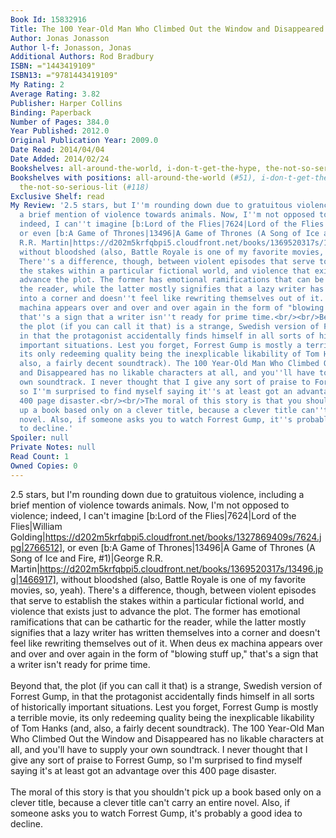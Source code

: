 ```yaml
---
Book Id: 15832916
Title: The 100 Year-Old Man Who Climbed Out the Window and Disappeared
Author: Jonas Jonasson
Author l-f: Jonasson, Jonas
Additional Authors: Rod Bradbury
ISBN: ="1443419109"
ISBN13: ="9781443419109"
My Rating: 2
Average Rating: 3.82
Publisher: Harper Collins
Binding: Paperback
Number of Pages: 384.0
Year Published: 2012.0
Original Publication Year: 2009.0
Date Read: 2014/04/04
Date Added: 2014/02/24
Bookshelves: all-around-the-world, i-don-t-get-the-hype, the-not-so-serious-lit
Bookshelves with positions: all-around-the-world (#51), i-don-t-get-the-hype (#9),
  the-not-so-serious-lit (#118)
Exclusive Shelf: read
My Review: '2.5 stars, but I''m rounding down due to gratuitous violence, including
  a brief mention of violence towards animals. Now, I''m not opposed to violence;
  indeed, I can''t imagine [b:Lord of the Flies|7624|Lord of the Flies|William Golding|https://d202m5krfqbpi5.cloudfront.net/books/1327869409s/7624.jpg|2766512],
  or even [b:A Game of Thrones|13496|A Game of Thrones (A Song of Ice and Fire, #1)|George
  R.R. Martin|https://d202m5krfqbpi5.cloudfront.net/books/1369520317s/13496.jpg|1466917],
  without bloodshed (also, Battle Royale is one of my favorite movies, so, yeah).
  There''s a difference, though, between violent episodes that serve to establish
  the stakes within a particular fictional world, and violence that exists just to
  advance the plot. The former has emotional ramifications that can be cathartic for
  the reader, while the latter mostly signifies that a lazy writer has written themselves
  into a corner and doesn''t feel like rewriting themselves out of it. When deus ex
  machina appears over and over and over again in the form of "blowing stuff up,"
  that''s a sign that a writer isn''t ready for prime time.<br/><br/>Beyond that,
  the plot (if you can call it that) is a strange, Swedish version of Forrest Gump,
  in that the protagonist accidentally finds himself in all sorts of historically
  important situations. Lest you forget, Forrest Gump is mostly a terrible movie,
  its only redeeming quality being the inexplicable likability of Tom Hanks (and,
  also, a fairly decent soundtrack). The 100 Year-Old Man Who Climbed Out the Window
  and Disappeared has no likable characters at all, and you''ll have to supply your
  own soundtrack. I never thought that I give any sort of praise to Forrest Gump,
  so I''m surprised to find myself saying it''s at least got an advantage over this
  400 page disaster.<br/><br/>The moral of this story is that you shouldn''t pick
  up a book based only on a clever title, because a clever title can''t carry an entire
  novel. Also, if someone asks you to watch Forrest Gump, it''s probably a good idea
  to decline.'
Spoiler: null
Private Notes: null
Read Count: 1
Owned Copies: 0
---
```


2.5 stars, but I'm rounding down due to gratuitous violence, including a brief mention of violence towards animals. Now, I'm not opposed to violence; indeed, I can't imagine [b:Lord of the Flies|7624|Lord of the Flies|William Golding|https://d202m5krfqbpi5.cloudfront.net/books/1327869409s/7624.jpg|2766512], or even [b:A Game of Thrones|13496|A Game of Thrones (A Song of Ice and Fire, #1)|George R.R. Martin|https://d202m5krfqbpi5.cloudfront.net/books/1369520317s/13496.jpg|1466917], without bloodshed (also, Battle Royale is one of my favorite movies, so, yeah). There's a difference, though, between violent episodes that serve to establish the stakes within a particular fictional world, and violence that exists just to advance the plot. The former has emotional ramifications that can be cathartic for the reader, while the latter mostly signifies that a lazy writer has written themselves into a corner and doesn't feel like rewriting themselves out of it. When deus ex machina appears over and over and over again in the form of "blowing stuff up," that's a sign that a writer isn't ready for prime time.<br/><br/>Beyond that, the plot (if you can call it that) is a strange, Swedish version of Forrest Gump, in that the protagonist accidentally finds himself in all sorts of historically important situations. Lest you forget, Forrest Gump is mostly a terrible movie, its only redeeming quality being the inexplicable likability of Tom Hanks (and, also, a fairly decent soundtrack). The 100 Year-Old Man Who Climbed Out the Window and Disappeared has no likable characters at all, and you'll have to supply your own soundtrack. I never thought that I give any sort of praise to Forrest Gump, so I'm surprised to find myself saying it's at least got an advantage over this 400 page disaster.<br/><br/>The moral of this story is that you shouldn't pick up a book based only on a clever title, because a clever title can't carry an entire novel. Also, if someone asks you to watch Forrest Gump, it's probably a good idea to decline.